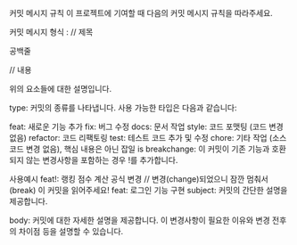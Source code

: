 커밋 메시지 규칙
이 프로젝트에 기여할 때 다음의 커밋 메시지 규칙을 따라주세요.

커밋 메시지 형식
<type><is breakchange>: <subject> // 제목

공백줄

<body> // 내용

위의 요소들에 대한 설명입니다.

type: 커밋의 종류를 나타냅니다. 사용 가능한 타입은 다음과 같습니다:

feat: 새로운 기능 추가
fix: 버그 수정
docs: 문서 작업
style: 코드 포맷팅 (코드 변경 없음)
refactor: 코드 리팩토링
test: 테스트 코드 추가 및 수정
chore: 기타 작업 (소스 코드 변경 없음), 핵심 내용은 아닌 잡일
is breakchange: 이 커밋이 기존 기능과 호환되지 않는 변경사항을 포함하는 경우 !를 추가합니다.

사용예시
feat!: 랭킹 점수 계산 공식 변경 // 변경(change)되었으니 잠깐 멈춰서(break) 이 커밋을 읽어주세요!
feat: 로그인 기능 구현
subject: 커밋의 간단한 설명을 제공합니다.

body: 커밋에 대한 자세한 설명을 제공합니다. 이 변경사항이 필요한 이유와 변경 전후의 차이점 등을 설명할 수 있습니다.
